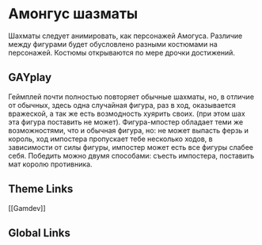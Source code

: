 # Амонгус шазматы 
Шахматы следует анимировать, как персонажей Амогуса. Различие между фигурами будет обусловлено разными костюмами на персонажей. Костюмы открываются по мере дрочки достижений. 
## GAYplay
Геймплей почти полностью повторяет обычные шахматы, но, в отличие от обычных, здесь одна случайная фигура, раз в ход, оказывается вражеской, а так же есть возмодность хуярить своих. (при этом шах эта фигура поставить не может). Фигура-мпостер обладает теми же возможностями, что и обычная фигура, но: не может выпасть ферзь и король, ход импостера пропускает тебе несколько ходов, в зависимости от силы фигуры, импостер может есть все фигуры слабее себя. 
Победить можно двумя способами: съесть импостера, поставить мат королю противника.



## Theme Links 
[[Gamdev]]

## Global Links 

